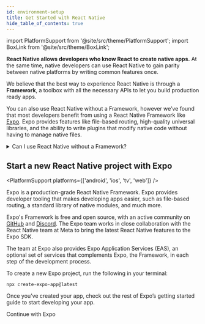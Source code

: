 ```yaml
---
id: environment-setup
title: Get Started with React Native
hide_table_of_contents: true
---
```


import PlatformSupport from '@site/src/theme/PlatformSupport';
import BoxLink from '@site/src/theme/BoxLink';

**React Native allows developers who know React to create native apps.** At the same time, native developers can use React Native to gain parity between native platforms by writing common features once.

We believe that the best way to experience React Native is through a **Framework**, a toolbox with all the necessary APIs to let you build production ready apps.

You can also use React Native without a Framework, however we’ve found that most developers benefit from using a React Native Framework like [Expo](https://expo.dev). Expo provides features like file-based routing, high-quality universal libraries, and the ability to write plugins that modify native code without having to manage native files.

<details>
<summary>Can I use React Native without a Framework?</summary>

Yes. You can use React Native without a Framework. **However, if you’re building a new app with React Native, we recommend using a Framework.**

In short, you’ll be able to spend time writing your app instead of writing an entire Framework yourself in addition to your app.

The React Native community has spent years refining approaches to navigation, accessing native APIs, dealing with native dependencies, and more. Most apps need these core features. A React Native Framework provides them from the start of your app.

Without a Framework, you’ll either have to write your own solutions to implement core features, or you’ll have to piece together a collection of pre-existing libraries to create a skeleton of a Framework. This takes real work, both when starting your app, then later when maintaining it.

If your app has unusual constraints that are not served well by a Framework, or you prefer to solve these problems yourself, you can make a React Native app without a Framework using Android Studio, Xcode. If you’re interested in this path, learn how to [set up your environment](set-up-your-environment) and how to [get started without a framework](getting-started-without-a-framework).

</details>

## Start a new React Native project with Expo

<PlatformSupport platforms={['android', 'ios', 'tv', 'web']} />

Expo is a production-grade React Native Framework. Expo provides developer tooling that makes developing apps easier, such as file-based routing, a standard library of native modules, and much more.

Expo's Framework is free and open source, with an active community on [GitHub](https://github.com/expo) and [Discord](https://chat.expo.dev). The Expo team works in close collaboration with the React Native team at Meta to bring the latest React Native features to the Expo SDK.

The team at Expo also provides Expo Application Services (EAS), an optional set of services that complements Expo, the Framework, in each step of the development process.

To create a new Expo project, run the following in your terminal:

```shell
npx create-expo-app@latest
```

Once you’ve created your app, check out the rest of Expo’s getting started guide to start developing your app.

<BoxLink href="https://docs.expo.dev/get-started/set-up-your-environment">Continue with Expo</BoxLink>